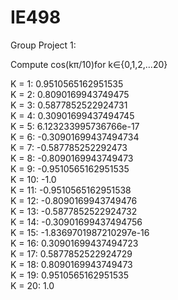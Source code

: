 # IE498


Group Project 1:

Compute cos(kπ/10)for k∈{0,1,2,…20}

K = 1: 0.9510565162951535<br>
K = 2: 0.8090169943749475<br>
K = 3: 0.5877852522924731<br>
K = 4: 0.30901699437494745<br>
K = 5: 6.123233995736766e-17<br>
K = 6: -0.30901699437494734<br>
K = 7: -0.587785252292473<br>
K = 8: -0.8090169943749473<br>
K = 9: -0.9510565162951535<br>
K = 10: -1.0<br>
K = 11: -0.9510565162951538<br>
K = 12: -0.8090169943749476<br>
K = 13: -0.5877852522924732<br>
K = 14: -0.30901699437494756<br>
K = 15: -1.8369701987210297e-16<br>
K = 16: 0.30901699437494723<br>
K = 17: 0.5877852522924729<br>
K = 18: 0.8090169943749473<br>
K = 19: 0.9510565162951535<br>
K = 20: 1.0<br>

